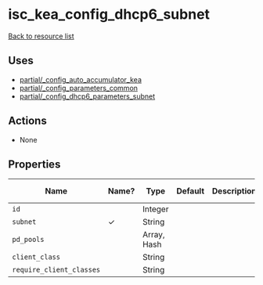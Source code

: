 # isc_kea_config_dhcp6_subnet

[Back to resource list](../README.md#resources)

## Uses

- [partial/_config_auto_accumulator_kea](partial/isc_kea__config_auto_accumulator_kea.md)
- [partial/_config_parameters_common](partial/isc_kea__config_parameters_common.md)
- [partial/_config_dhcp6_parameters_subnet](partial/isc_kea__config_dhcp6_parameters_subnet.md)

## Actions

- None

## Properties

| Name                     | Name? | Type        | Default | Description | Allowed Values |
| ------------------------ | ----- | ----------- | ------- | ----------- | -------------- |
| `id`                     |       | Integer     |         |             |                |
| `subnet`                 | ✓     | String      |         |             |                |
| `pd_pools`               |       | Array, Hash |         |             |                |
| `client_class`           |       | String      |         |             |                |
| `require_client_classes` |       | String      |         |             |                |
